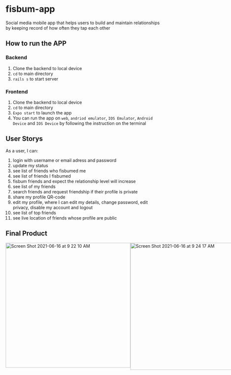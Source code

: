 # fisbum-app
Social media mobile app that helps users to build and maintain relationships by keeping record of how often they tap each other
## How to run the APP
### Backend
1. Clone the backend to local device
2. ```cd``` to main directory
3. ```rails s``` to start server
### Frontend
1. Clone the backend to local device
2. ```cd``` to main directory
3. ```Expo start``` to launch the app
4. You can run the app on ```web```, ```andriod emulator```, ```IOS Emulator```, ```Android Device``` and ```IOS Device``` by following the instruction on the terminal

## User Storys
As a user, I can:
1. login with username or email adress and password
2. update my status
3. see list of friends who fisbumed me
4. see list of friends I fisbumed
5. fisbum friends and expect the relationship level will increase
6. see list of my friends
7. search friends and request friendship if their profile is private
8. share my profile QR-code
9. edit my profile, where I can edit my details, change password, edit privacy, disable my account and logout
10. see list of top friends
11. see live location of friends whose profile are public

## Final Product
<div style='display: flex; justify-content: space-around; flex-wrap: warp; width: 100%;'>
  <img width="405" alt="Screen Shot 2021-06-16 at 9 22 10 AM" src="https://user-images.githubusercontent.com/62776949/122231206-472df380-ce88-11eb-82ad-8cd390a70c84.png">
  <img width="412" alt="Screen Shot 2021-06-16 at 9 24 17 AM" src="https://user-images.githubusercontent.com/62776949/122231275-54e37900-ce88-11eb-8229-496fda4654ae.png">
  <img width="459" alt="Screen Shot 2021-06-16 at 9 25 16 AM" src="https://user-images.githubusercontent.com/62776949/122231294-590f9680-ce88-11eb-8c1e-22816c405890.png">
  <img width="410" alt="Screen Shot 2021-06-16 at 9 25 46 AM" src="https://user-images.githubusercontent.com/62776949/122231350-62006800-ce88-11eb-95e8-c9e13cad540a.png">
  <img width="424" alt="Screen Shot 2021-06-16 at 9 26 18 AM" src="https://user-images.githubusercontent.com/62776949/122231376-662c8580-ce88-11eb-91fa-e40cdc2c0a4b.png">
  <img width="395" alt="Screen Shot 2021-06-16 at 9 27 29 AM" src="https://user-images.githubusercontent.com/62776949/122231391-688edf80-ce88-11eb-98bb-e8618be0e50b.png">
  <img width="412" alt="Screen Shot 2021-06-16 at 9 28 01 AM" src="https://user-images.githubusercontent.com/62776949/122231396-69c00c80-ce88-11eb-817f-9263d8831143.png">
  <img width="365" alt="Screen Shot 2021-06-16 at 9 47 50 AM" src="https://user-images.githubusercontent.com/62776949/122231399-6b89d000-ce88-11eb-8e53-2df7dce8fde1.png">
  <img width="472" alt="Screen Shot 2021-06-16 at 9 48 15 AM" src="https://user-images.githubusercontent.com/62776949/122231406-6cbafd00-ce88-11eb-8a27-fd1185c72d8c.png">
  </div>
